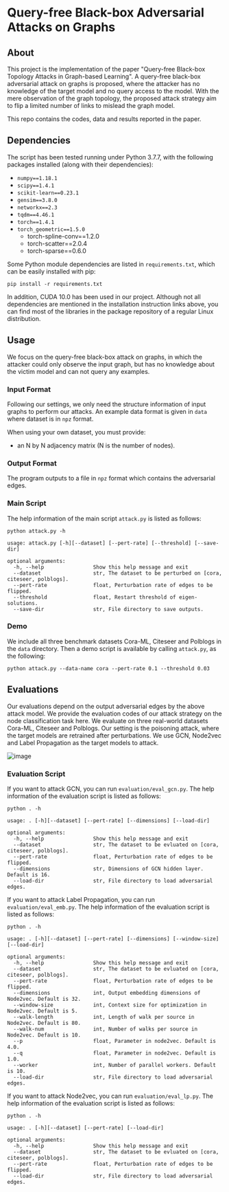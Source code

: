 Query-free Black-box Adversarial Attacks on Graphs
===============================================================================

About
-----

This project is the implementation of the paper "Query-free Black-box Topology Attacks in Graph-based Learning".
A query-free black-box adversarial attack on graphs is proposed, where the attacker has no knowledge of the target model and no query access to the model. With the mere observation of the graph topology, the proposed attack strategy aim to flip a limited number of links to mislead the graph model.

This repo contains the codes, data and results reported in the paper.

Dependencies
-----

The script has been tested running under Python 3.7.7, with the following packages installed (along with their dependencies):

- `numpy==1.18.1`
- `scipy==1.4.1`
- `scikit-learn==0.23.1`
- `gensim==3.8.0`
- `networkx==2.3`
- `tqdm==4.46.1`
- `torch==1.4.1`
- `torch_geometric==1.5.0`
  - torch-spline-conv==1.2.0
  - torch-scatter==2.0.4
  - torch-sparse==0.6.0

Some Python module dependencies are listed in `requirements.txt`, which can be easily installed with pip:

```
pip install -r requirements.txt
```

In addition, CUDA 10.0 has been used in our project. Although not all dependencies are mentioned in the installation instruction links above, you can find most of the libraries in the package repository of a regular Linux distribution.


Usage
-----
We focus on the query-free black-box attack on graphs, in which the attacker could only observe the input graph, but has no knowledge about the victim model and can not query any examples.

### Input Format
Following our settings, we only need the structure information of input graphs to perform our attacks.
An example data format is given in ```data``` where dataset is in ```npz``` format.

When using your own dataset, you must provide:

* an N by N adjacency matrix (N is the number of nodes).

### Output Format
The program outputs to a file in ```npz``` format which contains the adversarial edges.

### Main Script
The help information of the main script ```attack.py``` is listed as follows:

    python attack.py -h
    
    usage: attack.py [-h][--dataset] [--pert-rate] [--threshold] [--save-dir]
    
    optional arguments:
      -h, --help                Show this help message and exit
      --dataset                 str, The dataset to be perturbed on [cora, citeseer, polblogs].
      --pert-rate               float, Perturbation rate of edges to be flipped.
      --threshold               float, Restart threshold of eigen-solutions.
      --save-dir                str, File directory to save outputs.
      
### Demo
We include all three benchmark datasets Cora-ML, Citeseer and Polblogs in the ```data``` directory.
Then a demo script is available by calling ```attack.py```, as the following:

    python attack.py --data-name cora --pert-rate 0.1 --threshold 0.03 
    
    
Evaluations
-----
Our evaluations depend on the output adversarial edges by the above attack model.
We provide the evaluation codes of our attack strategy on the node classification task here. 
We evaluate on three real-world datasets Cora-ML, Citeseer and Polblogs. 
Our setting is the poisoning attack, where the target models are retrained after perturbations.
We use GCN, Node2vec and Label Propagation as the target models to attack.

![image](https://github.com/anonymous-attack/query_free_graph_attack/tree/master/pics/node_level_attack.png)

<!--
We provide the evaluation codes of node-level attack and graph-level attack here. 

### Node-level Attack
For node-level attack, we perform our attack strategy to the node classification task. 
We evaluate on three real-world datasets Cora-ML, Citeseer and Polblogs. 
Our setting is the poisoning attack, where the target models are retrained after perturbations.
We use GCN, Node2vec and Label Propagation as the target models to attack.
If you want to attack GCN, you can run ```evaluation/eval_gcn.py```.
If you want to attack Node2vec, you can run ```evaluation/eval_emb.py```.
If you want to attack Label Propagation, you can run ```evaluation/eval_lp.py```.
     
### Graph-level Attack
For graph-level attack, we perform our attack strategy to the graph classification task. 
We evaluate on two protein datasets: Enzymes and Proteins. 
We use GIN and Diffpool as our target models to attack.
If you want to attack GIN, you can run ```evaluation/eval_gin.py```.
If you want to attack Diffpool, you can run ```evaluation/eval_diffpool.py```.
-->

### Evaluation Script

If you want to attack GCN, you can run ```evaluation/eval_gcn.py```.
The help information of the evaluation script is listed as follows:

    python . -h
    
    usage: . [-h][--dataset] [--pert-rate] [--dimensions] [--load-dir]
    
    optional arguments:
      -h, --help                Show this help message and exit
      --dataset                 str, The dataset to be evluated on [cora, citeseer, polblogs].
      --pert-rate               float, Perturbation rate of edges to be flipped.
      --dimensions              str, Dimensions of GCN hidden layer. Default is 16.
      --load-dir                str, File directory to load adversarial edges.
       
       
If you want to attack Label Propagation, you can run ```evaluation/eval_emb.py```.
The help information of the evaluation script is listed as follows:

    python . -h
    
    usage: . [-h][--dataset] [--pert-rate] [--dimensions] [--window-size] [--load-dir]
    
    optional arguments:
      -h, --help                Show this help message and exit
      --dataset                 str, The dataset to be evluated on [cora, citeseer, polblogs].
      --pert-rate               float, Perturbation rate of edges to be flipped.
      --dimensions              int, Output embedding dimensions of Node2vec. Default is 32.
      --window-size             int, Context size for optimization in Node2vec. Default is 5.
      --walk-length             int, Length of walk per source in Node2vec. Default is 80.
      --walk-num                int, Number of walks per source in Node2vec. Default is 10.
      --p                       float, Parameter in node2vec. Default is 4.0.
      --q                       float, Parameter in node2vec. Default is 1.0.
      --worker                  int, Number of parallel workers. Default is 10.
      --load-dir                str, File directory to load adversarial edges.
      
If you want to attack Node2vec, you can run ```evaluation/eval_lp.py```.
The help information of the evaluation script is listed as follows:

    python . -h
    
    usage: . [-h][--dataset] [--pert-rate] [--load-dir]
    
    optional arguments:
      -h, --help                Show this help message and exit
      --dataset                 str, The dataset to be evluated on [cora, citeseer, polblogs].
      --pert-rate               float, Perturbation rate of edges to be flipped.
      --load-dir                str, File directory to load adversarial edges.
